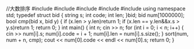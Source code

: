 //大数排序
#include<iostream>
#include<algorithm>
#include<string>
#include<algorithm>
#include<string>
using namespace std;
typedef struct bid
{
	string s;
	int code;
	int len;
}bid;
bid num[1000000];
bool cmp(bid x, bid y)
{
	if (x.len > y.len)return 1;
	if (x.len == y.len&&x.s > y.s)return 1;
	return 0;
}
int main()
{
	int n;
	cin >> n;
	for (int i = 0; i < n; i++)
	{
		cin >> num[i].s;
		num[i].code = i + 1;
		num[i].len = num[i].s.size();
	}
	sort(num, num + n, cmp);
	cout << num[0].code << endl << num[0].s;
	return 0;
}
